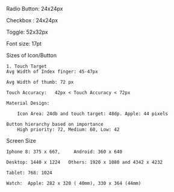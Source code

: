 Radio Button: 24x24px

Checkbox : 24x24px

Toggle: 52x32px

Font size: 17pt


Sizes of Icon/Button

    1. Touch Target
    Avg Width of Index finger: 45-47px

    Avg Width of thumb: 72 px

    Touch Accuracy:   42px < Touch Accuracy < 72px

    Material Design:  

        Icon Area: 24db and touch target: 48dp. Apple: 44 pixels

    Button hierarchy based on importance
        High priority: 72, Medium: 60, Low: 42

Screen Size

    Iphone 8: 375 x 667,     Android: 360 x 640

    Desktop: 1440 x 1224   Others: 1920 x 1080 and 4342 x 4232

    Tablet: 768: 1024

    Watch:  Apple: 282 x 320 ( 40mm), 330 x 364 (44mm)


